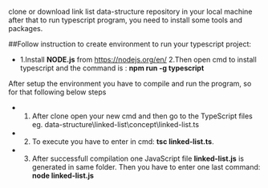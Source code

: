 clone or download link list data-structure repository in your local machine after that to run typescript program, you need to install some tools and packages.

##Follow instruction to create environment to run your typescript project:
 - 1.Install **NODE.js** from https://nodejs.org/en/
   2.Then open cmd to install typescript and the command is : **npm run -g typescript**

After setup the environment you have to compile and run the program, so for that following below steps
-  1. After clone open your new cmd and then go to the TypeScript files eg.              data-structure\linked-list\concept\linked-list.ts
-  2. To execute you have to enter in cmd: **tsc linked-list.ts**.
-  3. After successfull compilation one JavaScript file **linked-list.js** is generated in same folder. Then you have to enter one last command: **node linked-list.js**